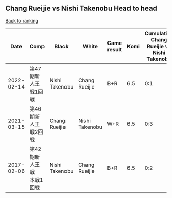 ## Chang Rueijie vs Nishi Takenobu Head to head

[Back to ranking](../../index.md)




| **Date** | **Comp** | **Black** | **White** | **Game result** | **Komi** | **Cumulative Chang Rueijie vs Nishi Takenobu** | **Chang Rueijie streak** | **Nishi Takenobu streak** | 
| --- | --- | --- | --- | --- | --- | --- | --- | --- |
| 2022-02-14 | 第47期新人王戦1回戦 | Nishi Takenobu | Chang Rueijie | B+R | 6.5 | 0:1 | 0 | 1 | 
| 2021-03-15 | 第46期新人王戦2回戦 | Chang Rueijie | Nishi Takenobu | W+R | 6.5 | 0:3 | 0 | 3 | 
| 2017-02-06 | 第42期新人王戦　本戦1回戦 | Nishi Takenobu | Chang Rueijie | B+R | 6.5 | 0:2 | 0 | 2 |




